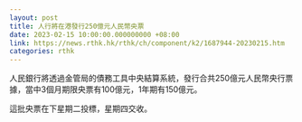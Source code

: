 ```yaml
---
layout: post
title: 人行將在港發行250億元人民幣央票
date: 2023-02-15 10:00:00.000000000 +08:00
link: https://news.rthk.hk/rthk/ch/component/k2/1687944-20230215.htm
categories: rthk
---
```


人民銀行將透過金管局的債務工具中央結算系統，發行合共250億元人民幣央行票據，當中3個月期限央票有100億元，1年期有150億元。

這批央票在下星期二投標，星期四交收。
